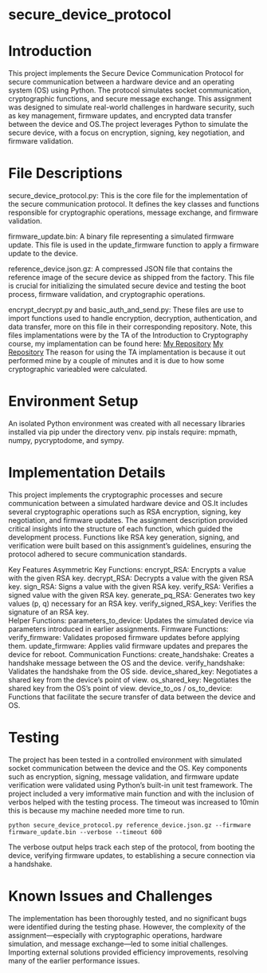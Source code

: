 # secure_device_protocol


# Introduction
This project implements the Secure Device Communication Protocol for secure communication between a hardware device and      an operating system (OS) using Python. The protocol simulates socket communication, cryptographic functions, and secure message exchange. This assignment was designed to simulate real-world challenges in hardware security, such as key management, firmware updates, and encrypted data transfer between the device and OS.The project leverages Python to simulate the secure device, with a focus on encryption, signing, key negotiation, and firmware validation.

# File Descriptions
secure_device_protocol.py: This is the core file for the implementation of the secure communication protocol. It defines the     key classes and functions responsible for cryptographic operations, message exchange, and firmware validation.

firmware_update.bin: A binary file representing a simulated firmware update. This file is used in the update_firmware            function to apply a firmware update to the device.
    
reference_device.json.gz: A compressed JSON file that contains the reference image of the secure device as shipped from the     factory. This file is crucial for initializing the simulated secure device and testing the boot process, firmware            validation, and cryptographic operations.

encrypt_decrypt.py and basic_auth_and_send.py: 
    These files are use to import functions used to handle encryption, decryption, authentication, and data transfer,            more on this file in their corresponding repository. Note, this files implamentations were by the TA of the                  Introduction to Cryptography course, my implamentation can be found here: 
    [My Repository](https://github.com/OscarCampos98/encrypt-decrypt) 
    [My Repository](https://github.com/OscarCampos98/basic-authenticate-send) 
    The reason for using the TA implamentation is because it out performed mine by a couple of minutes and it is due      to     how some cryptographic varieabled were calculated.      

# Environment Setup
An isolated Python environment was created with all necessary libraries installed via pip under the directory venv. pip instals require: mpmath, numpy, pycryptodome, and sympy.

# Implementation Details
This project implements the cryptographic processes and secure communication between a simulated hardware device and OS.It includes several cryptographic operations such as RSA encryption, signing, key negotiation, and firmware updates.
The assignment description provided critical insights into the structure of each function, which guided the development process. Functions like RSA key generation, signing, and verification were built based on this assignment’s guidelines, ensuring the protocol adhered to secure communication standards.

Key Features
    Asymmetric Key Functions:
        encrypt_RSA: Encrypts a value with the given RSA key.
        decrypt_RSA: Decrypts a value with the given RSA key.
        sign_RSA: Signs a value with the given RSA key.
        verify_RSA: Verifies a signed value with the given RSA key.
        generate_pq_RSA: Generates two key values (p, q) necessary for an RSA key.
        verify_signed_RSA_key: Verifies the signature of an RSA key.    
    Helper Functions:
        parameters_to_device: Updates the simulated device via parameters introduced in earlier assignments.
    Firmware Functions:
        verify_firmware: Validates proposed firmware updates before applying them.
        update_firmware: Applies valid firmware updates and prepares the device for reboot.
    Communication Functions:
        create_handshake: Creates a handshake message between the OS and the device.
        verify_handshake: Validates the handshake from the OS side.
        device_shared_key: Negotiates a shared key from the device’s point of view.
        os_shared_key: Negotiates the shared key from the OS’s point of view.
        device_to_os / os_to_device: Functions that facilitate the secure transfer of data between the device and OS.

# Testing
The project has been tested in a controlled environment with simulated socket communication between the device and the       OS. Key components such as encryption, signing, message validation, and firmware update verification were validated using Python’s built-in unit test framework. The project included a very imformative main function and with the inclusion of verbos helped with the testing process. The timeout was increased to 10min this is because my machine needed more time to run.  

    python secure_device_protocol.py reference_device.json.gz --firmware firmware_update.bin --verbose --timeout 600

The verbose output helps track each step of the protocol, from booting the device, verifying firmware updates, to establishing a secure connection via a handshake.
    
# Known Issues and Challenges
The implementation has been thoroughly tested, and no significant bugs were identified during the testing phase. However, the complexity of the assignment—especially with cryptographic operations, hardware simulation, and message exchange—led to some initial challenges. Importing external solutions provided efficiency improvements, resolving
many of the earlier performance issues.
